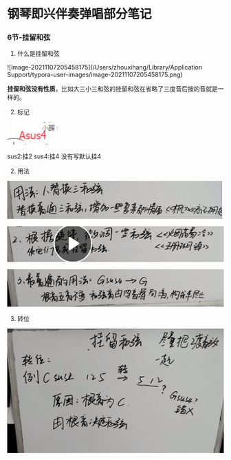 # 钢琴即兴伴奏弹唱部分笔记

### 6节-挂留和弦

1. 什么是挂留和弦



![image-20211107205458175](/Users/zhouxihang/Library/Application Support/typora-user-images/image-20211107205458175.png)

**挂留和弦没有性质**，比如大三小三和弦的挂留和弦在省略了三度音后按的音就是一样的。

2. 标记

![image-20211107210412709](钢琴即兴伴奏弹唱部分笔记.assets/image-20211107210412709.png)

sus2:挂2 sus4:挂4  没有写默认挂4

2. 用法

![image-20211107210021344](钢琴即兴伴奏弹唱部分笔记.assets/image-20211107210021344.png)

![image-20211107210635422](钢琴即兴伴奏弹唱部分笔记.assets/image-20211107210635422.png)

![image-20211107211209033](钢琴即兴伴奏弹唱部分笔记.assets/image-20211107211209033.png)

3. 转位

![image-20211107211818830](钢琴即兴伴奏弹唱部分笔记.assets/image-20211107211818830.png)

